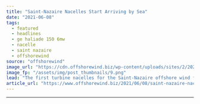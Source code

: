 ```yaml
---
title: "Saint-Nazaire Nacelles Start Arriving by Sea"
date: "2021-06-08"
tags: 
  - featured
  - headlines
  - ge haliade 150 6mw
  - nacelle
  - saint nazaire
  - offshorewind
source: "offshorewind"
image_url: "https://cdn.offshorewind.biz/wp-content/uploads/sites/2/2021/06/08085502/GE-Ships-Out-First-Saint-Nazaire-Nacelles.png"
image_fp: "/assets/img/post_thumbnails/9.png"
lead: "The first turbine nacelles for the Saint-Nazaire offshore wind farm have arrived by sea"
article_url: "https://www.offshorewind.biz/2021/06/08/saint-nazaire-nacelles-start-arriving-by-sea/"
---
```


---
